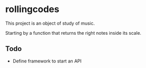 # rollingcodes

This project is an object of study of music.

Starting by a function that returns the right notes inside its scale. 


## Todo

- Define framework to start an API